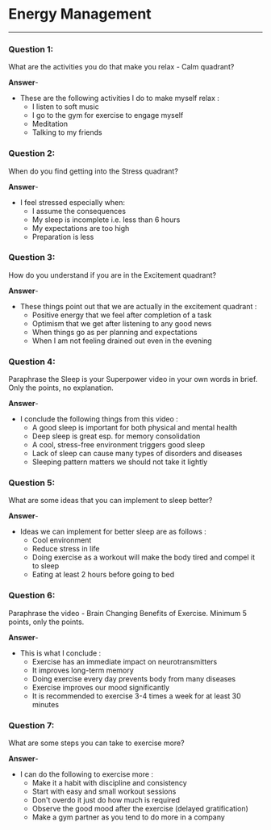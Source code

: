 # Energy Management
<hr>

### Question 1:
What are the activities you do that make you relax - Calm quadrant?

**Answer**- 

- These are the following activities I do to make myself relax :
    - I listen to soft music
    - I go to the gym for exercise to engage myself
    - Meditation
    - Talking to my friends

### Question 2:
When do you find getting into the Stress quadrant?

**Answer**- 

- I feel stressed especially when:
    - I assume the consequences
    - My sleep is incomplete i.e. less than 6 hours
    - My expectations are too high
    - Preparation is less

### Question 3:
How do you understand if you are in the Excitement quadrant?

**Answer**- 

- These things point out that we are actually in the excitement quadrant :
    - Positive energy that we feel after completion of a task
    - Optimism that we get after listening to any good news
    - When things go as per planning and expectations
    - When I am not feeling drained out even in the evening

### Question 4:
Paraphrase the Sleep is your Superpower video in your own words in brief. Only the points, no explanation.

**Answer**- 

- I conclude the following things from this video :
    - A good sleep is important for both physical and mental health
    - Deep sleep is great esp. for memory consolidation
    - A cool, stress-free environment triggers good sleep
    - Lack of sleep can cause many types of disorders and diseases
    - Sleeping pattern matters we should not take it lightly

### Question 5:
What are some ideas that you can implement to sleep better?

**Answer**- 

- Ideas we can implement for better sleep are as follows :
    - Cool environment
    - Reduce stress in life
    - Doing exercise as a workout will make the body tired and compel it to sleep
    - Eating at least 2 hours before going to bed

### Question 6:
Paraphrase the video - Brain Changing Benefits of Exercise. Minimum 5 points, only the points.

**Answer**- 

- This is what I conclude :
    - Exercise has an immediate impact on neurotransmitters
    - It improves long-term memory
    - Doing exercise every day prevents body from many diseases
    - Exercise improves our mood significantly
    - It is recommended to exercise 3-4 times a week for at least 30 minutes

### Question 7:
What are some steps you can take to exercise more?

**Answer**- 

- I can do the following to exercise more :
    - Make it a habit with discipline and consistency
    - Start with easy and small workout sessions
    - Don't overdo it just do how much is required
    - Observe the good mood after the exercise (delayed gratification)
    - Make a gym partner as you tend to do more in a company
